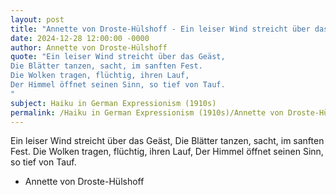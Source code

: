 ```yaml
---
layout: post
title: "Annette von Droste-Hülshoff - Ein leiser Wind streicht über das"
date: 2024-12-28 12:00:00 -0000
author: Annette von Droste-Hülshoff
quote: "Ein leiser Wind streicht über das Geäst,
Die Blätter tanzen, sacht, im sanften Fest.
Die Wolken tragen, flüchtig, ihren Lauf,
Der Himmel öffnet seinen Sinn, so tief von Tauf.
"
subject: Haiku in German Expressionism (1910s)
permalink: /Haiku in German Expressionism (1910s)/Annette von Droste-Hülshoff/Annette von Droste-Hülshoff - Ein leiser Wind streicht über das
---
```


Ein leiser Wind streicht über das Geäst,
Die Blätter tanzen, sacht, im sanften Fest.
Die Wolken tragen, flüchtig, ihren Lauf,
Der Himmel öffnet seinen Sinn, so tief von Tauf.


- Annette von Droste-Hülshoff
